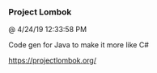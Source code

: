 ﻿

### Project Lombok
@ 4/24/19 12:33:58 PM

Code gen for Java to make it more like C#

https://projectlombok.org/

